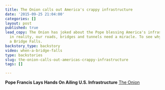 ```yaml
---
title: The Onion calls out America's crappy infrastructure
date: '2015-09-25 21:04:00'
categories: []
layout: post
published: true
lead_copy: The Onion has joked about the Pope blessing America's infrastructure. But
  in reality, our roads, bridges and tunnels need a miracle. To see why, watch When
  a Bridge Falls.
backstory_type: backstory
video: when-a-bridge-falls
type: backstories
slug: the-onion-calls-out-americas-crappy-infrastructure
tags: []

---
```

**Pope Francis Lays Hands On Ailing U.S. Infrastructure**
[The Onion](http://www.theonion.com/article/pope-francis-lays-hands-ailing-us-infrastructure-51388?utm_source=Twitter&utm_medium=SocialMarketing&utm_campaign=Pic:1:Default)

